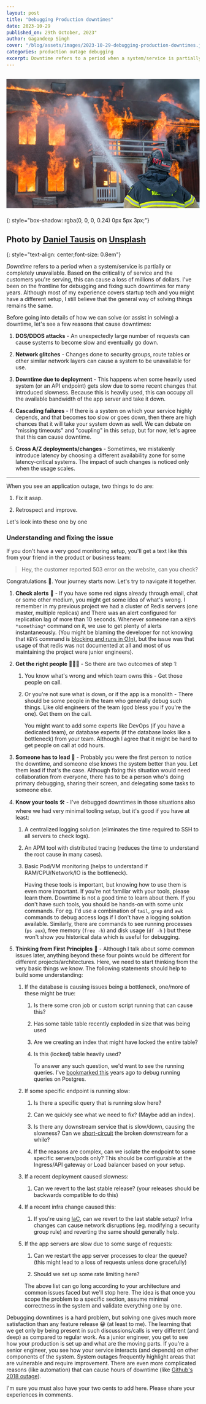```yaml
---
layout: post
title: "Debugging Production downtimes"
date: 2023-10-29
published_on: 29th October, 2023"
author: Gagandeep Singh
cover: "/blog/assets/images/2023-10-29-debugging-production-downtimes.jpg"
categories: production outage debugging
excerpt: Downtime refers to a period when a system/service is partially or completely unavailable. Based on the criticality of service and the customers you're serving, this can cause a loss of millions of dollars. I've been on the...
---
```


![cover-photo](/blog/assets/images/2023-10-29-debugging-production-downtimes.jpg)
---
{: style="box-shadow: rgba(0, 0, 0, 0.24) 0px 5px 3px;"}

Photo by <a href="https://unsplash.com/@greatmalinco?utm_content=creditCopyText&utm_medium=referral&utm_source=unsplash">Daniel Tausis</a> on <a href="https://unsplash.com/photos/fireman-watering-fire-loeqHoa1uWY?utm_content=creditCopyText&utm_medium=referral&utm_source=unsplash">Unsplash</a>
---
{: style="text-align: center;font-size: 0.8em"}


*Downtime* refers to a period when a system/service is partially or completely unavailable. Based on the criticality of service and the customers you're serving, this can cause a loss of millions of dollars. I've been on the frontline for debugging and fixing such downtimes for many years. Although most of my experience covers startup tech and you might have a different setup, I still believe that the general way of solving things remains the same.

Before going into details of how we can solve (or assist in solving) a downtime, let's see a few reasons that cause downtimes:

1. **DOS/DDOS attacks** - An unexpectedly large number of requests can cause systems to become slow and eventually go down.

2. **Network glitches** - Changes done to security groups, route tables or other similar network layers can cause a system to be unavailable for use.

3. **Downtime due to deployment** - This happens when some heavily used system (or an API endpoint) gets slow due to some recent changes that introduced slowness. Because this is heavily used, this can occupy all the available bandwidth of the app server and take it down.

4. **Cascading failures** - If there is a system on which your service highly depends, and that becomes too slow or goes down, then there are high chances that it will take your system down as well. We can debate on "missing timeouts" and "coupling" in this setup, but for now, let's agree that this can cause downtime.

5. **Cross A/Z deployments/changes** - Sometimes, we mistakenly introduce latency by choosing a different availability zone for some latency-critical systems. The impact of such changes is noticed only when the usage scales.


---

When you see an application outage, two things to do are:

1. Fix it asap.

2. Retrospect and improve.


Let's look into these one by one

### Understanding and fixing the issue

If you don't have a very good monitoring setup, you'll get a text like this from your friend in the product or business team:

> Hey, the customer reported 503 error on the website, can you check?

Congratulations 🥳. Your journey starts now. Let's try to navigate it together.

1. **Check alerts** 🔴 - If you have some red signs already through email, chat or some other medium, you might get some idea of what's wrong. I remember in my previous project we had a cluster of Redis servers (one master, multiple replicas) and There was an alert configured for replication lag of more than 10 seconds. Whenever someone ran a `KEYS *something*` command on it, we use to get plenty of alerts instantaneously. (You might be blaming the developer for not knowing that `KEYS` command is [blocking and runs in O(n)](https://redis.io/commands/keys/), but the issue was that usage of that redis was not documented at all and most of us maintaining the project were junior engineers).

2. **Get the right people** 🧑‍🤝‍🧑 - So there are two outcomes of step 1:

    1. You know what's wrong and which team owns this - Get those people on call.

    2. Or you're not sure what is down, or if the app is a monolith - There should be some people in the team who generally debug such things. Like old engineers of the team (god bless you if you're the one). Get them on the call.

        You might want to add some experts like DevOps (if you have a dedicated team), or database experts (if the database looks like a bottleneck) from your team. Although I agree that it might be hard to get people on call at odd hours.

3. **Someone has to lead** 🤵 - Probably you were the first person to notice the downtime, and someone else knows the system better than you. Let them lead if that's the case. Although fixing this situation would need collaboration from everyone, there has to be a person who's doing primary debugging, sharing their screen, and delegating some tasks to someone else.

4. **Know your tools** 🛠️ - I've debugged downtimes in those situations also where we had very minimal tooling setup, but it's good if you have at least:

    1. A centralized logging solution (eliminates the time required to SSH to all servers to check logs).

    2. An APM tool with distributed tracing (reduces the time to understand the root cause in many cases).

    3. Basic Pod/VM monitoring (helps to understand if RAM/CPU/Network/IO is the bottleneck).

        Having these tools is important, but knowing how to use them is even more important. If you're not familiar with your tools, please learn them. Downtime is not a good time to learn about them. If you don't have such tools, you should be hands-on with some unix commands. For eg. I'd use a combination of `tail`, `grep` and `awk` commands to debug access logs if I don't have a logging solution available. Similarly, there are commands to see running processes (`ps aux`), free memory (`free -h`) and disk usage (`df -h` ) but these won't show you historical data which is useful for debugging.

5. **Thinking from First Principles** 🤔 - Although I talk about some common issues later, anything beyond these four points would be different for different projects/architectures. Here, we need to start thinking from the very basic things we know. The following statements should help to build some understanding:

    1. If the database is causing issues being a bottleneck, one/more of these might be true:

        1. Is there some cron job or custom script running that can cause this?

        2. Has some table table recently exploded in size that was being used

        3. Are we creating an index that might have locked the entire table?

        4. Is this (locked) table heavily used?

            To answer any such question, we'd want to see the running queries. I've [bookmarked this](https://gist.github.com/rgreenjr/3637525) years ago to debug running queries on Postgres.

    2. If some specific endpoint is running slow:

        1. Is there a specific query that is running slow here?

        2. Can we quickly see what we need to fix? (Maybe add an index).

        3. Is there any downstream service that is slow/down, causing the slowness? Can we [short-circuit](https://microservices.io/patterns/reliability/circuit-breaker.html) the broken downstream for a while?

        4. If the reasons are complex, can we isolate the endpoint to some specific servers/pods only? This should be configurable at the Ingress/API gateway or Load balancer based on your setup.

    3. If a recent deployment caused slowness:

        1. Can we revert to the last stable release? (your releases should be backwards compatible to do this)

    4. If a recent infra change caused this:

        1. If you're using [IaC](https://www.redhat.com/en/topics/automation/what-is-infrastructure-as-code-iac), can we revert to the last stable setup? Infra changes can cause network disruptions (eg. modifying a security group rule) and reverting the same should generally help.

    5. If the app servers are slow due to some surge of requests:

        1. Can we restart the app server processes to clear the queue? (this might lead to a loss of requests unless done gracefully)

        2. Should we set up some rate limiting here?


        The above list can go long according to your architecture and common issues faced but we'll stop here. The idea is that once you scope the problem to a specific section, assume minimal correctness in the system and validate everything one by one.


Debugging downtimes is a hard problem, but solving one gives much more satisfaction than any feature release 😁 (at least to me). The learning that we get only by being present in such discussions/calls is very different (and deep) as compared to regular work. As a junior engineer, you get to see how your production is set up and what are the moving parts. If you're a senior engineer, you see how your service interacts (and depends) on other components of the system. System outages frequently highlight areas that are vulnerable and require improvement. There are even more complicated reasons (like automation) that can cause hours of downtime (like [Github's 2018 outage](https://www.youtube.com/watch?v=dsHyUgGMht0&t=646s)).

I'm sure you must also have your two cents to add here. Please share your experiences in comments.
